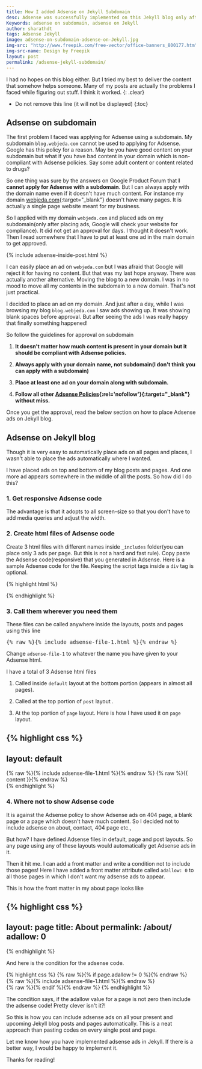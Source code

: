```yaml
---
title: How I added Adsense on Jekyll Subdomain
desc: Adsense was successfully implemented on this Jekyll blog only after a deep research on Adsense policies. It is indeed possible to have ads on subdomain but you should know what you are doing. Just placing Adsense ads will not work.
Keywords: adsense on subdomain, adsense on Jekyll
author: sharathdt
tags: Adsense Jekyll 
image: adsense-on-subdomain-adsense-on-Jekyll.jpg
img-src: "http://www.freepik.com/free-vector/office-banners_800177.htm"
img-src-name: Design by Freepik
layout: post
permalink: /adsense-jekyll-subdomain/
---
```




I had no hopes on this blog either. But I tried my best to deliver the content that somehow helps someone. Many of my posts are actually the problems I faced while figuring out stuff. I think it worked.
{: .clear}

<div class="clear"></div>   


* Do not remove this line (it will not be displayed) 
{:toc}


## Adsense on subdomain
The first problem I faced was applying for Adsense using a subdomain. My subdomain ```blog.webjeda.com``` cannot be used to applying for Adsense. Google has this policy for a reason. May be you have good content on your subdomain but what if you have bad content in your domain which is non-compliant with Adsense policies. Say some adult content or content related to drugs?

So one thing was sure by the answers on Google Product Forum that **I cannot apply for Adsense with a subdomain**. But I can always apply with the domain name even if it doesn't have much content. For instance my domain [webjeda.com](http://webjeda.com){:target="_blank"} doesn't have many pages. It is actually a single page website meant for my business.

So I applied with my domain ```webjeda.com``` and placed ads on my subdomain(only after placing ads, Google will check your website for compliance). It did not get an approval for days. I thought it doesn't work. Then I read somewhere that I have to put at least one ad in the main domain to get approved.

{% include adsense-inside-post.html %}

I can easily place an ad on ```webjeda.com``` but I was afraid that Google will reject it for having no content. But that was my last hope anyway. There was actually another alternative. Moving the blog to a new domain. I was in no mood to move all my contents in the subdomain to a new domain. That's not just practical.

I decided to place an ad on my domain. And just after a day, while I was browsing my blog ```blog.webjeda.com``` I saw ads showing up. It was showing blank spaces before approval. But after seeing the ads I was really happy that finally something happened!

So follow the guidelines for approval on subdomain

1. **It doesn't matter how much content is present in your domain but it should be compliant with Adsense policies.**

2. **Always apply with your domain name, not subdomain(I don't think you can apply with a subdomain)**

3. **Place at least one ad on your domain along with subdomain.**

4. **Follow all other [Adsense Policies](https://support.google.com/adsense/answer/23921?hl=en){:rel='nofollow'}{:target="_blank"} without miss.**

Once you get the approval, read the below section on how to place Adsense ads on Jekyll blog.

## Adsense on Jekyll blog

Though it is very easy to automatically place ads on all pages and places, I wasn't able to place the ads automatically where I wanted. 

I have placed ads on top and bottom of my blog posts and pages. And one more ad appears somewhere in the middle of all the posts. So how did I do this?

### 1. Get responsive Adsense code
The advantage is that it adopts to all screen-size so that you don't have to add media queries and adjust the width.

### 2. Create html files of Adsense code
Create 3 html files with different names inside ```_includes``` folder(you can place only 3 ads per page. But this is not a hard and fast rule). Copy paste the Adsense code(responsive) that you generated in Adsense. Here is a sample Adsense code for the file. Keeping the script tags inside a ```div``` tag is optional.

{% highlight html %}
<div>
<script async src="//pagead2.googlesyndication.com/pagead/js/adsbygoogle.js"></script>
<!-- text-resp-top -->
<ins class="adsbygoogle"
     style="display:block"
     data-ad-client="ca-pub-4186856386076933"
     data-ad-slot="5705299846"
     data-ad-format="auto"></ins>
<script>
(adsbygoogle = window.adsbygoogle || []).push({});
</script>
</div>
{% endhighlight %}

### 3. Call them wherever you need them
These files can be called anywhere inside the layouts, posts and pages using this line
<pre>{% raw %}{% include adsense-file-1.html %}{% endraw %}</pre>

Change ```adsense-file-1``` to whatever the name you have given to your Adsense html.

I have a total of 3 Adsense html files

1. Called inside ```default``` layout at the bottom portion (appears in almost all pages). 

2. Called at the top portion of ```post``` layout .

3. At the top portion of ```page``` layout. Here is how I have used it on ```page``` layout.

{% highlight css %}
---
layout: default
---
<article id="page">
    {% raw %}{% include adsense-file-1.html %}{% endraw %}
  {% raw %}{{ content }}{% endraw %}

</article>
{% endhighlight %}


### 4. Where not to show Adsense code
It is against the Adsense policy to show Adsense ads on 404 page, a blank page or a page which doesn't have much content. So I decided not to include adsense on about, contact, 404 page etc., 

But how? I have defined Adsense files in default, page and post layouts. So any page using any of these layouts would automatically get Adsense ads in it.

Then it hit me. I can add a front matter and write a condition not to include those pages! Here I have added a front matter attribute called ```adallow: 0``` to all those pages in which I don't want my adsense ads to appear.

This is how the front matter in my about page looks like

{% highlight css %}
---
layout: page
title: About
permalink: /about/
adallow: 0
---
{% endhighlight %}

And here is the condition for the adsense code.

{% highlight css %}
  {% raw %}{% if page.adallow != 0 %}{% endraw %}
       {% raw %}{% include adsense-file-1.html %}{% endraw %}  
   {% raw %}{% endif %}{% endraw %}
{% endhighlight %}

The condition says, if the adallow value for a page is not zero then include the adsense code! Pretty clever isn't it?!

So this is how you can include adsense ads on all your present and upcoming Jekyll blog posts and pages automatically. This is a neat approach than pasting codes on every single post and page.

Let me know how you have implemented adsense ads in Jekyll. If there is a better way, I would be happy to implement it.

Thanks for reading!